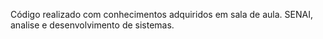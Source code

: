 Código realizado com conhecimentos adquiridos em sala de aula. SENAI, analise e desenvolvimento de sistemas.